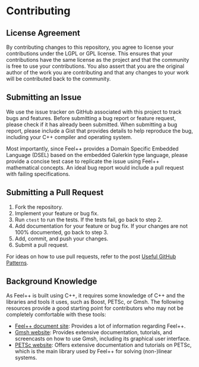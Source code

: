 # Contributing

## License Agreement

By contributing changes to this repository, you agree to license your contributions under the LGPL or GPL license. This ensures that your contributions have the same license as the project and that the community is free to use your contributions. You also assert that you are the original author of the work you are contributing and that any changes to your work will be contributed back to the community.

## Submitting an Issue

We use the issue tracker on GitHub associated with this project to track bugs and features. Before submitting a bug report or feature request, please check if it has already been submitted. When submitting a bug report, please include a Gist that provides details to help reproduce the bug, including your C++ compiler and operating system.

Most importantly, since Feel++ provides a Domain Specific Embedded Language (DSEL) based on the embedded Galerkin type language, please provide a concise test case to replicate the issue using Feel++ mathematical concepts. An ideal bug report would include a pull request with failing specifications.

## Submitting a Pull Request

1. Fork the repository.
2. Implement your feature or bug fix.
3. Run `ctest` to run the tests. If the tests fail, go back to step 2.
4. Add documentation for your feature or bug fix. If your changes are not 100% documented, go back to step 3.
5. Add, commit, and push your changes.
6. Submit a pull request.

For ideas on how to use pull requests, refer to the post [Useful GitHub Patterns](http://blog.quickpeople.co.uk/2013/07/10/useful-github-patterns).

## Background Knowledge

As Feel++ is built using C++, it requires some knowledge of C++ and the libraries and tools it uses, such as Boost, PETSc, or Gmsh. The following resources provide a good starting point for contributors who may not be completely comfortable with these tools:

- [Feel++ document site](https://docs.feelpp.org): Provides a lot of information regarding Feel++.
- [Gmsh website](http://gmsh.info): Provides extensive documentation, tutorials, and screencasts on how to use Gmsh, including its graphical user interface.
- [PETSc website](https://www.mcs.anl.gov/petsc): Offers extensive documentation and tutorials on PETSc, which is the main library used by Feel++ for solving (non-)linear systems.